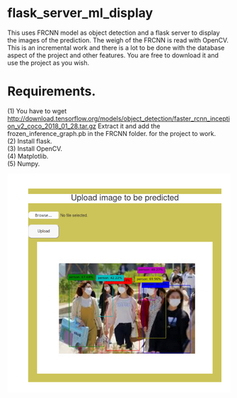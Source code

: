 # flask_server_ml_display
This uses FRCNN model as object detection and a flask server to display the images of the prediction. The weigh of the FRCNN is read with OpenCV. This is an incremental work and there is a lot to be done with the database aspect of the project and other features. You are free to download it and use the project as you wish. <br/>

# Requirements. 
(1) You have to wget http://download.tensorflow.org/models/object_detection/faster_rcnn_inception_v2_coco_2018_01_28.tar.gz  Extract it and add the frozen_inference_graph.pb in the FRCNN folder. for the project to work. <br/>
(2) Install flask. <br/> 
(3) Install OpenCV. <br/> 
(4) Matplotlib. <br/> 
(5) Numpy. <br/> 

![alt text](https://github.com/adezoguns/flask_server_ml_display/blob/main/screenshot.png)
